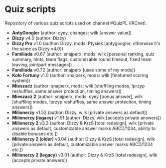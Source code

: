 # Quiz scripts
Repository of various quiz scripts used on channel #QuizPL (IRCnet).
- **AntyGoogler** (author: oyey, changes: wilk [answer value])
- **Dizzy** v4.0 (author: Dizzy)
- **Dizzy Pro** v1.0 (author: Dizzy, mods: Ptysiek [antygoogler, otherwise it's the same as Dizzy v4.0])
- **Familiada** v0.67 (author: snajperx, mods: wilk [personal ranking, quiz summary, hints, team flags, customizable round timeout, fixed team leaving, join/part messages])
- **Familiada** v0.72 (author: snajperx [uses some of my mods])
- **Koło Fortuny** v1.0 (author: snajperx, mods: wilk [finetuned scoring system])
- **Mieszacz** (author: snajperx, mods: wilk [shuffling modes, !przyp reshuffles, same answer protection, timing answers])
- **Mieszacz 2** (author: snajperx, mods: oyey [bonus answer], wilk [shuffling modes, !przyp reshuffles, same answer protection, timing answers])
- **Milionerzy** v1.52 (author: Dizzy, wilk [private answers as default])
- **Milionerzy (legacy)** v1.51 (author: Dizzy, wilk [accepts private answers])
- **Milionerzy 2** v3.3 (author: Dizzy & KrzS [total redesign], wilk [private answers as default, customizable answer marks ABCD/1234, ability to disable bonuses etc.])
- **Milionerzy 2 (older)** v3.04 (author: Dizzy & KrzS [total redesign], wilk [private answers as default, customizable answer marks ABCD/1234 etc.])
- **Milionerzy 2 (legacy)** v3.01 (author: Dizzy & KrzS [total redesign], wilk [accepts private answers])
